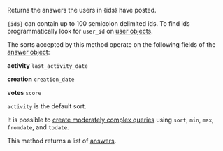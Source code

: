 Returns the answers the users in {ids} have posted.

`{ids}` can contain up to 100 semicolon delimited ids. To find ids programmatically look for `user_id` on
[user objects](#model-User).

The sorts accepted by this method operate on the following fields of the [answer object](#model-Answer):

**activity**
`last_activity_date`

**creation**
`creation_date`

**votes**
`score`

`activity` is the default sort.

It is possible to [create moderately complex queries](#complex-queries) using `sort`, `min`, `max`, `fromdate`, and
`todate`.

This method returns a list of [answers](#model-Answer).
